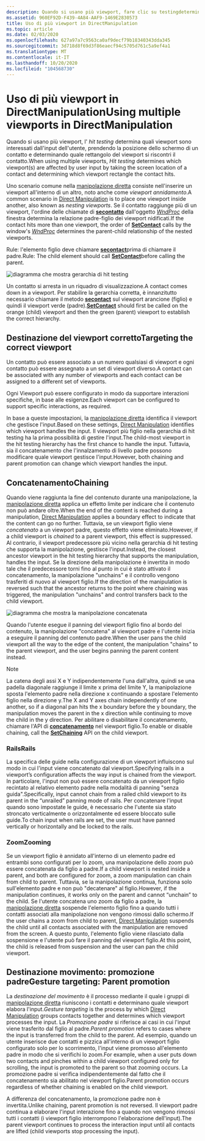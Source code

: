 ```yaml
---
description: Quando si usano più viewport, fare clic su testingdetermines quali viewport sono interessati dall'input dell'utente, prendendo la posizione dello schermo di un contatto e determinando il rettangolo del viewport a cui si riscontri il contatto.
ms.assetid: 960EF92D-F439-4A84-AAF9-1469E2830573
title: Uso di più viewport in DirectManipulation
ms.topic: article
ms.date: 02/03/2020
ms.openlocfilehash: 627a97a7c9563ca0af9decf79b18340343dda345
ms.sourcegitcommit: 3d718d8f69d3f86eaecf94c5705d761c5a9ef4a1
ms.translationtype: MT
ms.contentlocale: it-IT
ms.lasthandoff: 10/20/2020
ms.locfileid: "104568730"
---
```

# <a name="using-multiple-viewports-in-directmanipulation"></a><span data-ttu-id="12e38-103">Uso di più viewport in DirectManipulation</span><span class="sxs-lookup"><span data-stu-id="12e38-103">Using multiple viewports in DirectManipulation</span></span>

<span data-ttu-id="12e38-104">Quando si usano più viewport, l' *hit testing* determina quali viewport sono interessati dall'input dell'utente, prendendo la posizione dello schermo di un contatto e determinando quale rettangolo del viewport si riscontri il contatto.</span><span class="sxs-lookup"><span data-stu-id="12e38-104">When using multiple viewports, *Hit testing* determines which viewport(s) are affected by user input by taking the screen location of a contact and determining which viewport rectangle the contact hits.</span></span>

<span data-ttu-id="12e38-105">Uno scenario comune nella [manipolazione diretta](direct-manipulation-portal.md) consiste nell'inserire un viewport all'interno di un altro, noto anche come *viewport annidamento*.</span><span class="sxs-lookup"><span data-stu-id="12e38-105">A common scenario in [Direct Manipulation](direct-manipulation-portal.md) is to place one viewport inside another, also known as *nesting viewports*.</span></span> <span data-ttu-id="12e38-106">Se il contatto raggiunge più di un viewport, l'ordine delle chiamate di  [**secontatto**](/windows/win32/api/DirectManipulation/nf-directmanipulation-idirectmanipulationviewport-setcontact) dall'oggetto [*WndProc*](/previous-versions/windows/desktop/legacy/ms644975(v=vs.85)) della finestra determina la relazione padre-figlio dei viewport nidificati.</span><span class="sxs-lookup"><span data-stu-id="12e38-106">If the contact hits more than one viewport, the order of  [**SetContact**](/windows/win32/api/DirectManipulation/nf-directmanipulation-idirectmanipulationviewport-setcontact) calls by the window's [*WndProc*](/previous-versions/windows/desktop/legacy/ms644975(v=vs.85)) determines the parent-child relationship of the nested viewports.</span></span>

<span data-ttu-id="12e38-107">Rule: l'elemento figlio deve chiamare [**secontact**](/windows/win32/api/DirectManipulation/nf-directmanipulation-idirectmanipulationviewport-setcontact)prima di chiamare il padre.</span><span class="sxs-lookup"><span data-stu-id="12e38-107">Rule: The child element should call [**SetContact**](/windows/win32/api/DirectManipulation/nf-directmanipulation-idirectmanipulationviewport-setcontact)before calling the parent.</span></span>

![diagramma che mostra gerarchia di hit testing](images/dm-art-8.png)

<span data-ttu-id="12e38-109">Un contatto si arresta in un riquadro di visualizzazione.</span><span class="sxs-lookup"><span data-stu-id="12e38-109">A contact comes down in a viewport.</span></span> <span data-ttu-id="12e38-110">Per stabilire la gerarchia corretta, è innanzitutto necessario chiamare il metodo [**secontact**](/windows/win32/api/DirectManipulation/nf-directmanipulation-idirectmanipulationviewport-setcontact) sul viewport arancione (figlio) e quindi il viewport verde (padre).</span><span class="sxs-lookup"><span data-stu-id="12e38-110">[**SetContact**](/windows/win32/api/DirectManipulation/nf-directmanipulation-idirectmanipulationviewport-setcontact) should first be called on the orange (child) viewport and then the green (parent) viewport to establish the correct hierarchy.</span></span>

## <a name="targeting-the-correct-viewport"></a><span data-ttu-id="12e38-111">Destinazione del viewport corretto</span><span class="sxs-lookup"><span data-stu-id="12e38-111">Targeting the correct viewport</span></span>

<span data-ttu-id="12e38-112">Un contatto può essere associato a un numero qualsiasi di viewport e ogni contatto può essere assegnato a un set di viewport diverso.</span><span class="sxs-lookup"><span data-stu-id="12e38-112">A contact can be associated with any number of viewports and each contact can be assigned to a different set of viewports.</span></span>

<span data-ttu-id="12e38-113">Ogni Viewport può essere configurato in modo da supportare interazioni specifiche, in base alle esigenze.</span><span class="sxs-lookup"><span data-stu-id="12e38-113">Each viewport can be configured to support specific interactions, as required.</span></span>

<span data-ttu-id="12e38-114">In base a queste impostazioni, la [manipolazione diretta](direct-manipulation-portal.md) identifica il viewport che gestisce l'input.</span><span class="sxs-lookup"><span data-stu-id="12e38-114">Based on these settings, [Direct Manipulation](direct-manipulation-portal.md) identifies which viewport handles the input.</span></span> <span data-ttu-id="12e38-115">Il viewport più figlio nella gerarchia di hit testing ha la prima possibilità di gestire l'input.</span><span class="sxs-lookup"><span data-stu-id="12e38-115">The child-most viewport in the hit testing hierarchy has the first chance to handle the input.</span></span> <span data-ttu-id="12e38-116">Tuttavia, sia il concatenamento che l'innalzamento di livello padre possono modificare quale viewport gestisce l'input.</span><span class="sxs-lookup"><span data-stu-id="12e38-116">However, both chaining and parent promotion can change which viewport handles the input.</span></span>

## <a name="chaining"></a><span data-ttu-id="12e38-117">Concatenamento</span><span class="sxs-lookup"><span data-stu-id="12e38-117">Chaining</span></span>

<span data-ttu-id="12e38-118">Quando viene raggiunta la fine del contenuto durante una manipolazione, la [manipolazione diretta](direct-manipulation-portal.md) applica un effetto limite per indicare che il contenuto non può andare oltre.</span><span class="sxs-lookup"><span data-stu-id="12e38-118">When the end of the content is reached during a manipulation, [Direct Manipulation](direct-manipulation-portal.md) applies a boundary effect to indicate that the content can go no further.</span></span> <span data-ttu-id="12e38-119">Tuttavia, se un viewport figlio viene *concatenato* a un viewport padre, questo effetto viene eliminato.</span><span class="sxs-lookup"><span data-stu-id="12e38-119">However, if a child viewport is *chained* to a parent viewport, this effect is suppressed.</span></span> <span data-ttu-id="12e38-120">Al contrario, il viewport predecessore più vicino nella gerarchia di hit testing che supporta la manipolazione, gestisce l'input.</span><span class="sxs-lookup"><span data-stu-id="12e38-120">Instead, the closest ancestor viewport in the hit testing hierarchy that supports the manipulation, handles the input.</span></span> <span data-ttu-id="12e38-121">Se la direzione della manipolazione è invertita in modo tale che il predecessore torni fino al punto in cui è stato attivato il concatenamento, la manipolazione "unchains" e il controllo vengono trasferiti di nuovo al viewport figlio.</span><span class="sxs-lookup"><span data-stu-id="12e38-121">If the direction of the manipulation is reversed such that the ancestor returns to the point where chaining was triggered, the manipulation "unchains" and control transfers back to the child viewport.</span></span>

![diagramma che mostra la manipolazione concatenata](images/dm-art-9.png)

<span data-ttu-id="12e38-123">Quando l'utente esegue il panning del viewport figlio fino al bordo del contenuto, la manipolazione "concatena" al viewport padre e l'utente inizia a eseguire il panning del contenuto padre.</span><span class="sxs-lookup"><span data-stu-id="12e38-123">When the user pans the child viewport all the way to the edge of the content, the manipulation "chains" to the parent viewport, and the user begins panning the parent content instead.</span></span>

> [!Note]  
> <span data-ttu-id="12e38-124">La catena degli assi X e Y indipendentemente l'una dall'altra, quindi se una padella diagonale raggiunge il limite x prima del limite Y, la manipolazione sposta l'elemento padre nella direzione x continuando a spostare l'elemento figlio nella direzione y.</span><span class="sxs-lookup"><span data-stu-id="12e38-124">The X and Y axes chain independently of one another, so if a diagonal pan hits the x boundary before the y boundary, the manipulation moves the parent in the x direction while continuing to move the child in the y direction.</span></span> <span data-ttu-id="12e38-125">Per abilitare o disabilitare il concatenamento, chiamare l'API di [**concatenamento**](/windows/win32/api/DirectManipulation/nf-directmanipulation-idirectmanipulationviewport-setchaining) nel viewport figlio.</span><span class="sxs-lookup"><span data-stu-id="12e38-125">To enable or disable chaining, call the [**SetChaining**](/windows/win32/api/DirectManipulation/nf-directmanipulation-idirectmanipulationviewport-setchaining) API on the child viewport.</span></span>

### <a name="rails"></a><span data-ttu-id="12e38-126">Rails</span><span class="sxs-lookup"><span data-stu-id="12e38-126">Rails</span></span>

<span data-ttu-id="12e38-127">La specifica delle guide nella configurazione di un viewport influiscono sul modo in cui l'input viene concatenato dal viewport.</span><span class="sxs-lookup"><span data-stu-id="12e38-127">Specifying rails in a viewport’s configuration affects the way input is chained from the viewport.</span></span> <span data-ttu-id="12e38-128">In particolare, l'input non può essere concatenato da un viewport figlio recintato al relativo elemento padre nella modalità di panning "senza guida".</span><span class="sxs-lookup"><span data-stu-id="12e38-128">Specifically, input cannot chain from a railed child viewport to its parent in the “unrailed” panning mode of rails.</span></span> <span data-ttu-id="12e38-129">Per concatenare l'input quando sono impostate le guide, è necessario che l'utente sia stato stroncato verticalmente o orizzontalmente ed essere bloccato sulle guide.</span><span class="sxs-lookup"><span data-stu-id="12e38-129">To chain input when rails are set, the user must have panned vertically or horizontally and be locked to the rails.</span></span>

### <a name="zooming"></a><span data-ttu-id="12e38-130">Zoom</span><span class="sxs-lookup"><span data-stu-id="12e38-130">Zooming</span></span>

<span data-ttu-id="12e38-131">Se un viewport figlio è annidato all'interno di un elemento padre ed entrambi sono configurati per lo zoom, una manipolazione dello zoom può essere concatenata da figlio a padre.</span><span class="sxs-lookup"><span data-stu-id="12e38-131">If a child viewport is nested inside a parent, and both are configured for zoom, a zoom manipulation can chain from child to parent.</span></span> <span data-ttu-id="12e38-132">Tuttavia, se la manipolazione continua, funziona solo sull'elemento padre e non può "decatenare" al figlio.</span><span class="sxs-lookup"><span data-stu-id="12e38-132">However, if the manipulation continues, it works only on the parent and cannot “unchain” to the child.</span></span> <span data-ttu-id="12e38-133">Se l'utente concatena uno zoom da figlio a padre, la [manipolazione diretta](direct-manipulation-portal.md) sospende l'elemento figlio fino a quando tutti i contatti associati alla manipolazione non vengono rimossi dallo schermo.</span><span class="sxs-lookup"><span data-stu-id="12e38-133">If the user chains a zoom from child to parent, [Direct Manipulation](direct-manipulation-portal.md) suspends the child until all contacts associated with the manipulation are removed from the screen.</span></span> <span data-ttu-id="12e38-134">A questo punto, l'elemento figlio viene rilasciato dalla sospensione e l'utente può fare il panning del viewport figlio.</span><span class="sxs-lookup"><span data-stu-id="12e38-134">At this point, the child is released from suspension and the user can pan the child viewport.</span></span>

## <a name="gesture-targeting-parent-promotion"></a><span data-ttu-id="12e38-135">Destinazione movimento: promozione padre</span><span class="sxs-lookup"><span data-stu-id="12e38-135">Gesture targeting: Parent promotion</span></span>

<span data-ttu-id="12e38-136">La *destinazione del movimento* è il processo mediante il quale i gruppi di [manipolazione diretta](direct-manipulation-portal.md) riuniscono i contatti e determinano quale viewport elabora l'input.</span><span class="sxs-lookup"><span data-stu-id="12e38-136">*Gesture targeting* is the process by which [Direct Manipulation](direct-manipulation-portal.md) groups contacts together and determines which viewport processes the input.</span></span> <span data-ttu-id="12e38-137">La *Promozione padre* si riferisce ai casi in cui l'input viene trasferito dal figlio al padre.</span><span class="sxs-lookup"><span data-stu-id="12e38-137">*Parent promotion* refers to cases where the input is transferred from the child to the parent.</span></span> <span data-ttu-id="12e38-138">Ad esempio, quando un utente inserisce due contatti e pizzica all'interno di un viewport figlio configurato solo per lo scorrimento, l'input viene promosso all'elemento padre in modo che si verifichi lo zoom.</span><span class="sxs-lookup"><span data-stu-id="12e38-138">For example, when a user puts down two contacts and pinches within a child viewport configured only for scrolling, the input is promoted to the parent so that zooming occurs.</span></span> <span data-ttu-id="12e38-139">La promozione padre si verifica indipendentemente dal fatto che il concatenamento sia abilitato nel viewport figlio.</span><span class="sxs-lookup"><span data-stu-id="12e38-139">Parent promotion occurs regardless of whether chaining is enabled on the child viewport.</span></span>

<span data-ttu-id="12e38-140">A differenza del concatenamento, la promozione padre non è invertita.</span><span class="sxs-lookup"><span data-stu-id="12e38-140">Unlike chaining, parent promotion is not reversed.</span></span> <span data-ttu-id="12e38-141">Il viewport padre continua a elaborare l'input interazione fino a quando non vengono rimossi tutti i contatti (i viewport figlio interrompono l'elaborazione dell'input).</span><span class="sxs-lookup"><span data-stu-id="12e38-141">The parent viewport continues to process the interaction input until all contacts are lifted (child viewports stop processing the input).</span></span>

